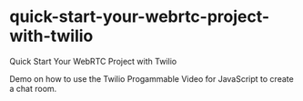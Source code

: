 # quick-start-your-webrtc-project-with-twilio

Quick Start Your WebRTC Project with Twilio

Demo on how to use the Twilio Progammable Video for JavaScript to create a chat room.